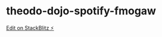# theodo-dojo-spotify-fmogaw

[Edit on StackBlitz ⚡️](https://stackblitz.com/edit/theodo-dojo-spotify-fmogaw)